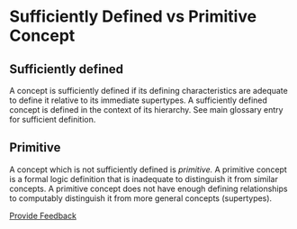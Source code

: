 # Sufficiently Defined vs Primitive Concept

## Sufficiently defined

A concept is sufficiently defined if its defining characteristics are adequate to define it relative to its immediate supertypes. A sufficiently defined concept is defined in the context of its hierarchy. See main glossary entry for sufficient definition.

## Primitive

A concept which is not sufficiently defined is _primitive._ A primitive concept is a formal logic definition that is inadequate to distinguish it from similar concepts. A primitive concept does not have enough defining relationships to computably distinguish it from more general concepts (supertypes).






<a href="https://docs.google.com/forms/d/e/1FAIpQLScTmbZIf0UEQwYDkY27EEWBkaiYkHSbR0_9DmFrMLXoQLyL7Q/viewform?usp=pp_url&entry.1767247133=SCT+Editorial+Guide&entry.670899847=Sufficiently%20Defined%20vs%20Primitive%20Concept" class="button primary">Provide Feedback</a>

